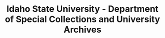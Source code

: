 ---
layout: repo
title: "Idaho State University - Department of Special Collections and University Archives"
id: 2284
permalink: repos/2284/
---